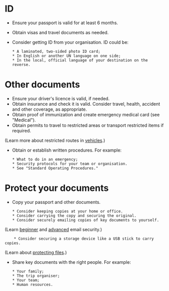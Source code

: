 [Title]: # (Key Documents)
[Order]: # (2)

# ID

*   Ensure your passport is valid for at least 6 months.
*	Obtain visas and travel documents as needed. 
*   Consider getting ID from your organisation. ID could be:

		* A laminated, two-sided photo ID card;
        * In English or another UN language on one side; 
        * In the local, official language of your destination on the reverse.
  
# Other documents

*	Ensure your driver's licence is valid, if needed. 
*   Obtain insurance and check it is valid. Consider travel, health, accident and other coverage, as appropriate. 
*	Obtain proof of immunization and create emergency medical card (see "Medical").
*	Obtain permits to travel to restricted areas or transport restricted items if required.

(Learn more about restricted routes in [vehicles](umbrella://lesson/vehicles).)

*   Obtain or establish written procedures. For example: 

		* What to do in an emergency;
        * Security protocols for your team or organisation. 
        * See "Standard Operating Procedures."

# Protect your documents

*	Copy your passport and other documents.

		* Consider keeping copies at your home or office. 
        * Consider carrying the copy and securing the original. 
        * Consider securely emailing copies of key documents to yourself.
        
(Learn [beginner](umbrella://lesson/email/0) and [advanced](umbrella://lesson/email/1) email security.)

        * Consider securing a storage device like a USB stick to carry copies. 

(Learn about [protecting files](umbrella://lesson/protecting-files).)  

*   Share key documents with the right people. For example: 

		* Your family;
        * The trip organiser;
        * Your team; 
        * Human resources.
